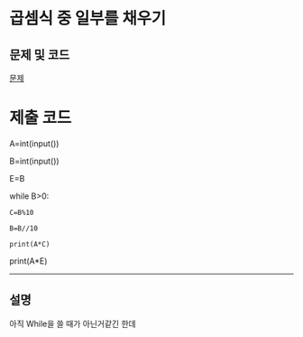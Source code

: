 곱셈식 중 일부를 채우기
=======

문제 및 코드
-----
[문제](https://www.acmicpc.net/problem/2588)




# 제출 코드

A=int(input())

B=int(input())

E=B

while B>0:

    C=B%10
    
    B=B//10
    
    print(A*C)
    
print(A*E)



- - - - - 

설명
------
아직 While을 쓸 때가 아닌거같긴 한데
